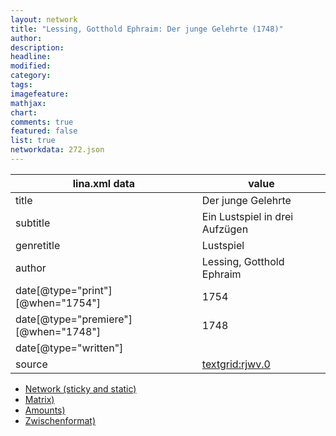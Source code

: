 ```yaml
---
layout: network
title: "Lessing, Gotthold Ephraim: Der junge Gelehrte (1748)"
author:
description:
headline:
modified:
category:
tags:
imagefeature: 
mathjax: 
chart: 
comments: true
featured: false
list: true
networkdata: 272.json
---
```

lina.xml data  | value
------------- | -------------
title|Der junge Gelehrte
subtitle|Ein Lustspiel in drei Aufzügen
genretitle|Lustspiel
author|Lessing, Gotthold Ephraim
date[@type="print"][@when="1754"]|1754
date[@type="premiere"][@when="1748"]|1748
date[@type="written"]|
source|[textgrid:rjwv.0](https://textgridlab.org/1.0/tgcrud-public/rest/textgrid:rjwv.0/data)



* [Network (sticky and static)](/linas/network272)
* [Matrix)](/linas/matrix272)
* [Amounts)](/linas/amount272)
* [Zwischenformat)](/linas/lina272 )
